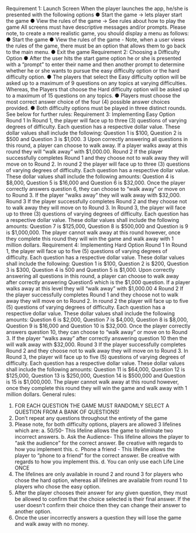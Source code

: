Requirement 1: Launch Screen
When the player launches the app, he/she is presented with the following options
● Start the game → lets player start the game
● View the rules of the game → See rules about how to play the game
All screens must have descriptive messages and/or prompts.
Please note, to create a more realistic game, you should display a menu as
follows: 
● Start the game
● View the rules of the game - Note, when a user views the rules of the
game, there must be an option that allows them to go back to the
main menu.
● Exit the game
Requirement 2: Choosing a Difficulty Option
● After the user hits the start game option he or she is presented with a
“prompt” to enter their name and then another prompt to determine
whether he or she wants to pursue the easy difficulty option or the
hard difficulty option.
● The players that select the Easy difficulty option will be asked up to a
maximum of 9 questions on any topics at varying difficulties. Whereas,
the Players that choose the Hard difficulty option will be asked up to a
maximum of 15 questions on any topics.
● Players must choose the most correct answer choice of the four (4)
possible answer choices provided.
● Both difficulty options must be played in three distinct rounds. See
below for further rules:
Requirement 3: Implementing Easy Option
Round 1
 In Round 1, the player will face up to three (3) questions of varying degrees 
of difficulty. Each question has a respective dollar value. These dollar values 
shall include the following: Question 1 is $100, Question 2 is $500 and 
Question 3 is $1,000.
3
Upon correctly answering all questions in this round, a player can choose to
walk away. If a player walks away at this round they will “walk away” with
$1,000.00.
Round 2
If the player successfully completes Round 1 and they choose not to walk
away they will move on to Round 2.
In round 2 the player will face up to three (3) questions of varying degrees of
difficulty. Each question has a respective dollar value. These dollar values
shall include the following amounts: Question 4 is $8,000, Question 5 is
$16,000 and Question 6 is $32,000.
Once the player correctly answers question 6, they can choose to “walk
away” or move on to Round 3. If the player “walks away” they will walk
away with $32,000.
Round 3
 If the player successfully completes Round 2 and they choose not to walk
away they will move on to Round 3.
 In Round 3, the player will face up to three (3) questions of varying degrees
of difficulty.
Each question has a respective dollar value. These dollar values shall include
the following amounts: Question 7 is $125,000, Question 8 is $500,000 and
Question is 9 is $1,000,000.
The player cannot walk away at this round however, once they complete this
round they will win the game and walk away with 1 million dollars.
Requirement 4: Implementing Hard Option
Round 1
In Round 1, the player will face up to five (5) questions of varying degrees of
difficulty. Each question has a respective dollar value. These dollar values
shall include the following: Question 1 is $100, Question 2 is $200, Question 3
is $300, Question 4 is 500 and Question 5 is $1,000.
 Upon correctly answering all questions in this round, a player can choose to
walk away after correctly answering Question5 which is the $1,000 question.
If a player walks away at this level they will “walk away” with $1,000.00
4
Round 2
If the player successfully completes Round 1 and they choose not to walk
away they will move on to Round 2.
In round 2 the player will face up to five (5) questions of varying degrees of
difficulty. Each question has a respective dollar value. These dollar values
shall include the following amounts: Question 6 is $2,000, Question 7 is
$4,000, Question 8 is $8,000, Question 9 is $16,000 and Question 10 is
$32,000.
Once the player correctly answers question 10, they can choose to “walk
away” or move on to Round 3. If the player “walks away” after correctly
answering question 10 then the will walk away with $32,000.
Round 3
If the player successfully completes Round 2 and they choose not to walk
away they will move on to Round 3.
 In Round 3, the player will face up to five (5) questions of varying degrees of 
difficulty.
Each question has a respective dollar value. These dollar values shall include 
the following amounts: Question 11 is $64,000, Question 12 is $125,000, 
Question 13 is $250,000, Question 14 is $500,000 and Question is 15 is 
$1,000,000.
The player cannot walk away at this round however, once they complete this 
round they will win the game and walk away with 1 million dollars.
General rules:
1. FOR EACH QUESTION THE GAME MUST RANDOMLY SELECT A
QUESTION FROM A BANK OF QUESTIONS!
2. Don’t repeat any questions throughout the entirety of the
game
2. Please note, for both difficulty options, players are allowed 3 lifelines
which are:
a. 50/50- This lifeline allows the game to eliminate two incorrect
answers. 
b. Ask the Audience- This lifeline allows the player to “ask the audience”
for the correct answer. Be creative with regards to how you implement
this.
c. Phone a friend - This lifeline allows the player to “phone to a
friend” for the correct answer. Be creative with regards to how you
implement this.
d. You can only use each Life Line ONCE
3. The lifelines are only available in round 2 and round 3 for
players who chose the hard option, whereas all lifelines are
available from round 1 to players who chose the easy option.
4. After the player chooses their answer for any given question, they must
be allowed to confirm that the choice selected is their final answer. If
the user doesn't confirm their choice then they can change their
answer to another option.
5. Once the user incorrectly answers a question they will lose the game
and walk away with no money.
